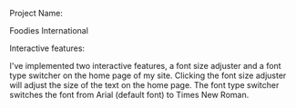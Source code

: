 Project Name:

Foodies International

Interactive features:

I've implemented two interactive features, a font size adjuster and a font type switcher on the home page of my site. Clicking the font size adjuster will adjust the size of the text on the home page. The font type switcher switches the font from Arial (default font) to Times New Roman. 